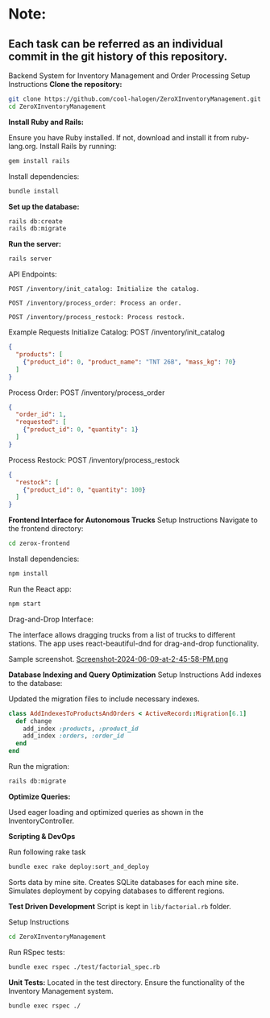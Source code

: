 # Note:
## Each task can be referred as an individual commit in the git history of this repository.

Backend System for Inventory Management and Order Processing
Setup Instructions
**Clone the repository:**
```bash
git clone https://github.com/cool-halogen/ZeroXInventoryManagement.git
cd ZeroXInventoryManagement
```
**Install Ruby and Rails:**

Ensure you have Ruby installed. If not, download and install it from ruby-lang.org.
Install Rails by running:
```bash
gem install rails
```
Install dependencies:
```bash
bundle install
```

**Set up the database:**

```bash
rails db:create
rails db:migrate
```

**Run the server:**
```bash
rails server
```
API Endpoints:

`POST /inventory/init_catalog: Initialize the catalog.`

`POST /inventory/process_order: Process an order.`

`POST /inventory/process_restock: Process restock.`

Example Requests
Initialize Catalog: POST /inventory/init_catalog
```json
{
  "products": [
    {"product_id": 0, "product_name": "TNT 26B", "mass_kg": 70}
  ]
}
```
Process Order: POST /inventory/process_order
```json
{
  "order_id": 1,
  "requested": [
    {"product_id": 0, "quantity": 1}
  ]
}
```
Process Restock: POST /inventory/process_restock
```json
{
  "restock": [
    {"product_id": 0, "quantity": 100}
  ]
}
```

**Frontend Interface for Autonomous Trucks**
Setup Instructions
Navigate to the frontend directory:

```bash
cd zerox-frontend
```
Install dependencies:

```bash
npm install
```

Run the React app:

```bash
npm start
```
Drag-and-Drop Interface:

The interface allows dragging trucks from a list of trucks to different stations.
The app uses react-beautiful-dnd for drag-and-drop functionality.

Sample screenshot.
[Screenshot-2024-06-09-at-2-45-58-PM.png](https://postimg.cc/gr229ZXH)

**Database Indexing and Query Optimization**
Setup Instructions
Add indexes to the database:

Updated the migration files to include necessary indexes.
```ruby
class AddIndexesToProductsAndOrders < ActiveRecord::Migration[6.1]
  def change
    add_index :products, :product_id
    add_index :orders, :order_id
  end
end
```
Run the migration:

```bash
rails db:migrate
```

**Optimize Queries:**

Used eager loading and optimized queries as shown in the InventoryController.

**Scripting & DevOps**

Run following rake task

```bash
bundle exec rake deploy:sort_and_deploy
```

Sorts data by mine site.
Creates SQLite databases for each mine site.
Simulates deployment by copying databases to different regions.

**Test Driven Development**
Script is kept in  `lib/factorial.rb` folder.

Setup Instructions

```bash
cd ZeroXInventoryManagement
```
Run RSpec tests:

```bash
bundle exec rspec ./test/factorial_spec.rb
```

**Unit Tests:**
Located in the test directory.
Ensure the functionality of the Inventory Management system.
```bash
bundle exec rspec ./
```
